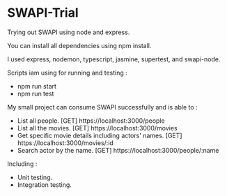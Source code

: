 # SWAPI-Trial
Trying out SWAPI using node and express.

You can install all dependencies using npm install.

I used express, nodemon, typescript, jasmine, supertest, and swapi-node.

Scripts iam using for running and testing :
- npm run start
- npm run test

My small project can consume SWAPI successfully and is able to :
- List all people.                                    [GET] https://localhost:3000/people
- List all the movies.                                [GET] https://localhost:3000/movies
- Get specific movie details including actors' names. [GET] https://localhost:3000/movies/:id
- Search actor by the name.                           [GET] https://localhost:3000/people/:name

Including :
- Unit testing.
- Integration testing.
